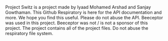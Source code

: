 Project Switz is a project made by Iyaad Mohamed Arshad and Sanjay Gowthaman. This Github Respiratory is here for the API documentation and more.
We hope you find this useful.
Please do not abuse the API.
Beeceptor was used in this project.
Beeceptor was not / is not a sponsor of this project.
The project contains all of the project files.
Do not abuse the respiratory file system.
